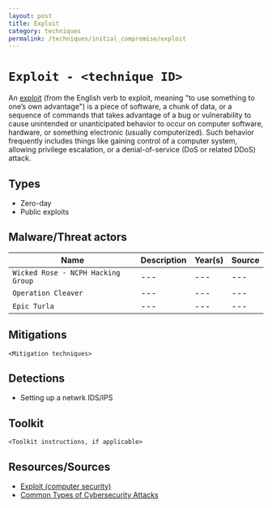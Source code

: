 ```yaml
---
layout: post
title: Exploit
category: techniques
permalink: /techniques/initial_compromise/exploit
---
```

# `Exploit - <technique ID>`

An [exploit](https://en.wikipedia.org/wiki/Exploit_(computer_security)) (from the English verb to exploit, meaning "to use something to one’s own advantage") is a piece of software, a chunk of data, or a sequence of commands that takes advantage of a bug or vulnerability to cause unintended or unanticipated behavior to occur on computer software, hardware, or something electronic (usually computerized). Such behavior frequently includes things like gaining control of a computer system, allowing privilege escalation, or a denial-of-service (DoS or related DDoS) attack.

## Types

* Zero-day
* Public exploits

## Malware/Threat actors

| Name | Description | Year(s) | Source |
| --- | --- | --- | --- |
| `Wicked Rose - NCPH Hacking Group` | --- | --- | --- |
| `Operation Cleaver` | --- | --- | --- |
| `Epic Turla` | --- | --- | --- |

## Mitigations

`<Mitigation techniques>`

## Detections

* Setting up a netwrk IDS/IPS

## Toolkit

`<Toolkit instructions, if applicable>`

## Resources/Sources

* [Exploit (computer security)](https://en.wikipedia.org/wiki/Exploit_(computer_security))
* [Common Types of Cybersecurity Attacks](https://www.rapid7.com/fundamentals/types-of-attacks/)

